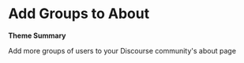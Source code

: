 # Add Groups to About

**Theme Summary**

Add more groups of users to your Discourse community's about page
